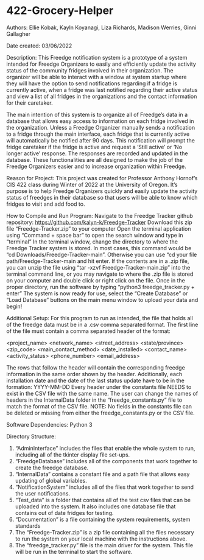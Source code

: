 # 422-Grocery-Helper

Authors: Ellie Kobak, Kayln Koyanagi, Liza Richards, Madison Werries, Ginni Gallagher
 
Date created: 03/06/2022

Description:
 This Freedge notification system is a prototype of a system intended for Freedge Organizers to easily and efficiently update the activity status of the community fridges involved in their organization. The organizer will be able to interact with a window at system startup where they will have the option to send notifications regarding if a fridge is currently active, when a fridge was last notified regarding their active status and view a list of all fridges in the organizations and the contact information for their caretaker. 

The main intention of this system is to organize all of Freedge’s data in a database that allows easy access to information on each fridge involved in the organization. Unless a Freedge Organizer manually sends a notification to a fridge through the main interface, each fridge that is currently active will automatically be notified after 90 days. This notification will prompt the fridge caretaker if the fridge is active and request a ‘Still active’ or ‘No longer active’ response. The responses are recorded and updated in the database. These functionalities are all designed to make the job of the Freedge Organizers easier and to increase organization within Freedge.

Reason for Project: This project was created for Professor Anthony Hornof’s CIS 422 class during Winter of 2022 at the University of Oregon. It’s purpose is to help Freedge Organizers quickly and easily update the activity status of freedges in their database so that users will be able to know which fridges to visit and add food to. 

How to Compile and Run Program:
Navigate to the Freedge Tracker github repository: https://github.com/kalyn-k/Freedge-Tracker
Download this zip file “Freedge-Tracker.zip” to your computer
Open the terminal application using “Command + space bar” to open the search window and type in “terminal”
In the terminal window, change the directory to where the Freedge Tracker system is stored. In most cases, this command would be “cd Downloads/Freedge-Tracker-main”. Otherwise you can use “cd your file path/Freedge-Tracker-main and hit enter. 
If the contents are in a .zip file, you can unzip the file using “tar -xzvf Freedge-Tracker-main.zip” into the terminal command line, or you may navigate to where the .zip file is stored on your computer and double click or right click on the file. 
Once in the proper directory, run the software by typing “python3 freedge_tracker.py + enter”
The system is now ready for use, select the “Create Database” or “Load Database” buttons on the main menu window to upload your data and begin! 

Additional Setup: For this program to run as intended, the file that holds all of the freedge data must be in a .csv comma separated format. The first line of the file must contain a comma separated header of the format:

<project_name> <network_name> <street_address> <city> <state/province> <zip_code> <country> 
 <main_contact_method> <date_installed> <contact_name> <activity_status> <phone_number> <email_address>

The rows that follow the header will contain the corresponding freedge information in the same order shown by the 
header. Additionally, each installation date and the date of the last status update have to be in the formation:
YYYY-MM-DD
Every header under the constants file NEEDS to exist in the CSV file with the same name. The user can change the 
names of headers in the InternalData folder in the “freedge_constants.py” file to match the format of the CSV file.
NOTE: No fields in the constants file can be deleted or missing from either the freedge_constants.py or the CSV file.

Software Dependencies: Python 3

Directory Structure:
1. “AdminInterface” includes the files that enable the whole system  to run, including all of the tkinter display 
   file set-ups.
2. “FreedgeDatabase” includes all of the components that work together to create the freedge database. 
3. “InternalData” contains a constant file and a path file that allows easy updating of global variables.
4. “NotificationSystem” includes all of the files that work together to send the user notifications. 
5. “Test_data” is a folder that contains all of the test csv files that can be uploaded into the system. It also
   includes one database file that contains out of date fridges for testing. 
6. “Documentation” is a file containing the system requirements, system standards
7. The “Freedge-Tracker.zip” is a zip file containing all the files necessary to run the system on your local 
   machine with the instructions above.
8. The “freedge_tracker.py” file is the main driver for the system. This file will be run in the terminal to start
   the software. 
